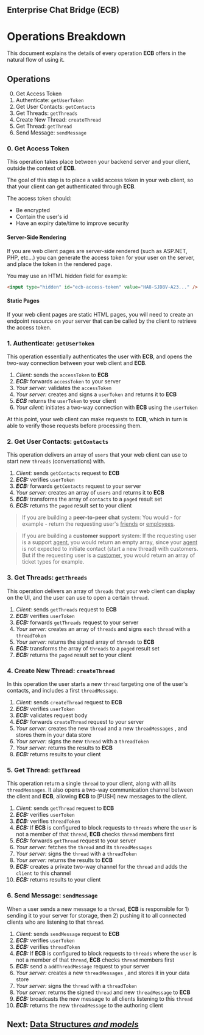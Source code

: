 ## Enterprise Chat Bridge (ECB)

# Operations Breakdown

This document explains the details of every operation **ECB** offers in the natural flow of using it.

## Operations

0. Get Access Token
1. Authenticate: `getUserToken`
2. Get User Contacts: `getContacts`
3. Get Threads: `getThreads`
4. Create New Thread: `createThread`
5. Get Thread: `getThread`
6. Send Message: `sendMessage`

### 0. Get Access Token

This operation takes place between your backend server and your client, outside the context of **ECB**.

The goal of this step is to place a valid access token in your web client, so that your client can get authenticated through **ECB**.

The access token should:

- Be encrypted
- Contain the user's id
- Have an expiry date/time to improve security

#### Server-Side Rendering

If you are web client pages are server-side rendered (such as ASP.NET, PHP, etc...) you can generate the access token for your user on the server, and place the token in the rendered page.

You may use an HTML hidden field for example:

```html
<input type="hidden" id="ecb-access-token" value="HA8-SJD8V-A23..." />
```

#### Static Pages

If your web client pages are static HTML pages, you will need to create an endpoint resource on your server that can be called by the client to retrieve the access token.

### 1. Authenticate: `getUserToken`

This operation essentially authenticates the user with **ECB**, and opens the two-way connection between your web client and **ECB**.

1. _Client:_ sends the `accessToken` to **ECB**
2. **_ECB:_** forwards `accessToken` to your server
3. _Your server:_ validates the `accessToken`
4. _Your server:_ creates and signs a `userToken` and returns it to **ECB**
5. **_ECB_** returns the `userToken` to your client
6. _Your client:_ initiates a two-way connection with **ECB** using the `userToken`

At this point, your web client can make requests to **ECB**, which in turn is able to verify those requests before processing them.

### 2. Get User Contacts: `getContacts`

This operation delivers an array of `users` that your web client can use to start new `threads` (conversations) with.

1. _Client:_ sends `getContacts` request to **ECB**
2. **_ECB:_** verifies `userToken`
3. **_ECB:_** forwards `getContacts` request to your server
4. _Your server:_ creates an array of `users` and returns it to **ECB**
5. **_ECB:_** transforms the array of `contacts` to a `paged` result set
6. **_ECB:_** returns the `paged` result set to your client

> If you are building a **peer-to-peer chat** system:
> You would - for example - return the requesting user's <ins>friends</ins> or <ins>employees</ins>.

> If you are building a **customer support** system:
> If the requesting user is a support <ins>agent</ins>, you would return an empty array, since your <ins>agent</ins> is not expected to initiate contact (start a new thread) with customers.
> But if the requesting user is a <ins>customer</ins>, you would return an array of ticket types for example.

### 3. Get Threads: `getThreads`

This operation delivers an array of `threads` that your web client can display on the UI, and the user can use to open a certain `thread`.

1. _Client:_ sends `getThreads` request to **ECB**
2. **_ECB:_** verifies `userToken`
3. **_ECB:_** forwards `getThreads` request to your server
4. _Your server:_ creates an array of `threads` and signs each `thread` with a `threadToken`
5. _Your server:_ returns the signed array of `threads` to **ECB**
6. **_ECB:_** transforms the array of `threads` to a `paged` result set
7. **_ECB:_** returns the `paged` result set to your client

### 4. Create New Thread: `createThread`

In this operation the user starts a new `thread` targeting one of the user's contacts, and includes a first `threadMessage`.

1. _Client:_ sends `createThread` request to **ECB**
2. **_ECB:_** verifies `userToken`
3. **_ECB:_** validates request body
4. **_ECB:_** forwards `createThread` request to your server
5. _Your server:_ creates the new `thread` and a new `threadMessages` , and stores them in your data store
6. _Your server:_ signs the new `thread` with a `threadToken`
7. _Your server:_ returns the results to **ECB**
8. **_ECB:_** returns results to your client

### 5. Get Thread: `getThread`

This operation return a single `thread` to your client, along with all its `threadMessages`. It also opens a two-way communication channel between the client and **ECB**, allowing **ECB** to [PUSH] new messages to the client.

1. _Client:_ sends `getThread` request to **ECB**
2. **_ECB:_** verifies `userToken`
3. **_ECB:_** verifies `threadToken`
4. **_ECB:_** If **ECB** is configured to block requests to `threads` where the `user` is not a member of that `thread`, **ECB** checks `thread` members first
5. **_ECB:_** forwards `getThread` request to your server
6. _Your server:_ fetches the `thread` and its `threadMessages`
7. _Your server:_ signs the `thread` with a `threadToken`
8. _Your server:_ returns the results to **ECB**
9. **_ECB:_** creates a private two-way channel for the `thread` and adds the `client` to this channel
10. **_ECB:_** returns results to your client

### 6. Send Message: `sendMessage`

When a user sends a new message to a `thread`, **ECB** is responsible for 1) sending it to your server for storage, then 2) pushing it to all connected clients who are listening to that `thread`.

1. _Client:_ sends `sendMessage` request to **ECB**
2. **_ECB:_** verifies `userToken`
3. **_ECB:_** verifies `threadToken`
4. **_ECB:_** If **ECB** is configured to block requests to `threads` where the `user` is not a member of that `thread`, **ECB** checks `thread` members first
5. **_ECB:_** send a `addThreadMessage` request to your server
6. _Your server:_ creates a new `threadMessages` , and stores it in your data store
7. _Your server:_ signs the `thread` with a `threadToken`
8. _Your server:_ returns the signed `thread` and new `threadMessage` to **ECB**
9. **_ECB:_** broadcasts the new message to all clients listening to this `thread`
10. **_ECB:_** returns the new `threadMessage` to the authoring client

## Next: [Data Structures <em> and models </em>](ECB-DATA-MODELS.md)
